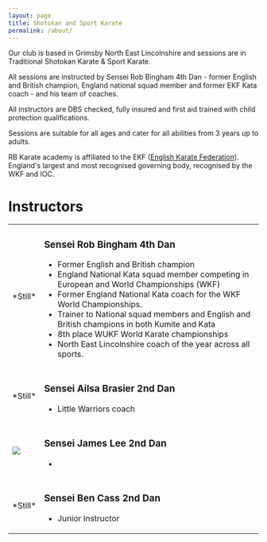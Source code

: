 ```yaml
---
layout: page
title: Shotokan and Sport Karate
permalink: /about/
---
```


Our club is based in Grimsby North East Lincolnshire and sessions are in Traditional Shotokan Karate & Sport Karate.

All sessions are instructed by Sensei Rob Bingham 4th Dan - former English and British champion, England national squad member and former EKF Kata coach - and his team of coaches.

All instructors are DBS checked, fully insured and first aid trained with child protection qualifications.

Sessions are suitable for all ages and cater for all abilities from 3 years up to adults.

RB Karate academy is affiliated to the EKF ([English Karate Federation](https://www.englishkaratefederation.com)). England's largest and most recognised governing body, recognised by the WKF and IOC.

# Instructors

<table>
<tbody>
<tr>
<td>*Still*</td>
<td>
<h3>Sensei Rob Bingham 4th Dan</h3>
<ul>
<li>Former English and British champion</li>
<li>England National Kata squad member competing in European and World Championships (WKF)</li>
<li>Former England National Kata coach for the WKF World Championships.</li>
<li>Trainer to National squad members and English and British champions in both Kumite and Kata</li>
<li>8th place WUKF World Karate championships</li>
<li>North East Lincolnshire coach of the year across all sports.</li>
</ul>
</td>
</tr>
<tr>
<td>*Still*</td>
<td>
<h3>Sensei Ailsa Brasier 2nd Dan</h3>
<ul>
<li>Little Warriors coach</li>
</ul>
</td>
</tr>
<tr>
<td><img src="http://www.rbkarate.co.uk/assets/img/posts/james.jpg" /></td>
<td>
<h3>Sensei James Lee 2nd Dan</h3>
<ul>
<li></li>
</ul>
</td>
</tr>
<tr>
<td>*Still*</td>
<td>
<h3>Sensei Ben Cass 2nd Dan</h3>
<ul>
<li>Junior Instructor</li>
</ul>
</td>
</tr>
</tbody>
</table>
